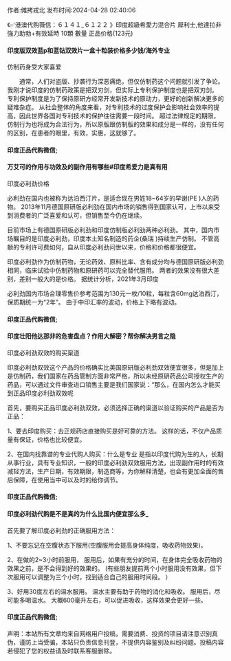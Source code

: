 <p>作者:傩拷戎北 发布时间:2024-04-28 02:40:06</p>
<p>《✅港澳代购薇信：６１４１_６１２２ 》印度超級希愛力混合片 犀利士,他達拉非 強力助勃+有效延時 10顆 數量 正品价格(123元) </p>
									<h4>印度版双效蓝p和蓝钻双效片一盒十粒装价格多少钱/海外专业</h4><p>仿制药身受大家喜爱</p><p>　　通常，人们对盗版、抄袭行为深恶痛绝，但仅仿制药这个问题就引发了争论。 我刚才说印度的仿制药政策是把双刃剑，但实际上专利保护制度也是把双刃剑。 专利保护制度是为了保持原研方经常开发新技术的原动力，更好的创新解决更多的疑难杂症。 从社会整体的角度来看，对专利技术的过度保护会影响社会效率的提高，因此世界各国对专利技术的保护往往需要一段时间。 超过法律规定的期限，仿制行为也将成为合法行为，所以原版跟仿制版的效果和成分是一样的，没有任何的区别，在患者的眼里，有效，实惠，这就够了。</p><p></p><h4>	印度正品代购微信;</h4><p></p><h4>万艾可的作用与功效及的副作用有哪些#印度希爱力是真有用</h4><p>印度必利劲价格</p><p>必利劲在国内也被称为达泊西汀片，是适合现在男姓18~64岁的早谢(PE )人的药物。 2013年11月德国原研版必利劲在国内市场的销售得到国家认可，上市以来受到消费者的广泛喜爱和认可，但销售至今仍在继续。</p><p>目前市场上有德国原研版必利劲和印度仿制版必利劲两种必利劲。 其中，国内市场瞩目的是印度必利劲，印度本土知名制造的药企(桑瑞 )持续生产仿制。 不管高额的专利许可费如何，自从印度必利劲问世以来，价格和价格都很便宜。</p><p>印度必利劲作为仿制药物，无论药效、原料比率、含有成分均与德国原研版必利劲相同，临床试验中仿制药物和原研药可以完全替代服用。 两者的效果没有很大差别，差别一般大的是价格。 据统计分析，2021年3月印度</p><p>必利劲国内市场合理零售价参考范围为130元一枚/10粒，每粒含60mg达泊西汀，保质期统一为“2年”。 由于中印汇率的波动，价格上下略有波动。</p><p></p><h4>	印度正品代购微信;</h4><p></p><h4>印度壮阳他达那非的危害盘点？作用大解密？帮你解决男言之隐</h4><p>印度必利劲双效的购买渠道</p><p>印度必利劲双效这个产品的价格确实比美国原研版必利劲双效便宜很多，但是加上是仿制药，我们国家在药品管制方面非常严格，所以未经原研药品公司授权生产的药品，可以通过文件审查进口销售主要是我们国家说：“那么，在国内怎么才能买到正品印度必利劲双效呢</p><p>首先，要购买正品印度必利劲双效，必须选择正确的渠道以验证购买的产品是否为正品：</p><p>1、要去印度购买：去正规药店直接购买是好可靠的方法。 这样的话，不仅产品质量有保证，价格也比较便宜。</p><p>2、在国内找靠谱的专业代购人购买：什么是专业 是指以印度代购为生的人，长期从事行业，具有专业知识，一般的印度必利劲双效服用方法，出现副作用时的有效减轻方法，生产日期，有效期限，制造商等，为你解释清楚，也会有更加全面的售后保障，在使用当中可以及时的给你调节。</p><p></p><h4>	印度正品代购微信;</h4><p></p><h4>印度必利劲代购是不是真的为什么比国内便宜那么多_</h4><p>首先要了解印度必利劲的正确服用方法：</p><p> 1、不要忘记在空腹状态下服用(空腹服用会提高身体纯度，吸收药物效果)。</p><p> 2、在做的2~3小时前服用， 服用后，如果有充分的时间，在身体完全吸收药物的效果之前，是不会得到好的效果的。 (有些朋友提前两个小时服用没有效果，但下次服用可以调整为三个小时，找到适合自己的服用时间段。 ）</p><p> 3、好用30度左右的温水服用。 温水主要有助于药物的消化和吸收。 服用后，尽可能多喝温水。 大概600毫升左右，可以促进吸收，这样效果会更好一些。</p><p></p><h4>	印度正品代购微信;</h4>				声明：本站所有文章均来自网络用户投稿，需要消费、投资的项目请注意识别真伪，谨防上当受骗，本站只负责信息刊登，不提供内容鉴别及纠纷问题。投稿内容若侵犯了您的权益请及时联系客服删除。				
